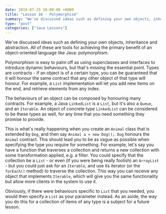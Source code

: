 ```yaml
---
date: 2019-07-25 10:00:00 +0000
title: "Lesson 16 - Polymorphism"
summary: "We've discussed ideas such as defining your own objects, inheritance and abstraction. All of these are tools for achieving the primary benefit of an object-oriented language like Java: polymorphism."
type: "post"
categories: ["Java Lessons"]
---
```


We've discussed ideas such as defining your own objects, inheritance and abstraction. All of these are tools for achieving the primary benefit of an object-oriented language like Java: polymorphism.

Polymorphism is easy to palm off as using superclasses and interfaces to introduce dynamic behaviours, but that's missing the essential point. Types are contracts - if an object is of a certain type, you can be guaranteed that it will honour the same contract that any other object of that type will honour. For example, a `List` implementation will let you add new items on the end, and retrieve elements from any index.

The behaviours of an object can be composed by honouring many contracts. For example, a Java `LinkedList` is a `List`, but it's also a `Queue`, and an `Iterable`. An object of concrete type `LinkedList` can be considered to be these types as well, for any time that you need something they promise to provide.

This is what's really happening when you create an `Animal` class that is extended by `Dog`, and then say `Animal a = new Dog();`. `Dog` honours the `Animal` contract. This should lead you to be as vague as possible when specifying the type you require for something. For example, let's say you have a function that traverses a collection and returns a new collection with some transformation applied, e.g. a filter. You could specify that the collection be a `List` - or even (if you were being really foolish) an `ArrayList` - but you could just ask for an `Iterable`, and use its iterator (or the `forEach()` method) to traverse the collection. This way you can receive any object that implements `Iterable`, which will give you the same functionality but allow more clients in the system to use it.

Obviously, if there were behaviours specific to `List` that you needed, you would then specify a `List` as your parameter instead. As an aside, the way you do this for a collection of items of any type is a subject for a future lesson.
